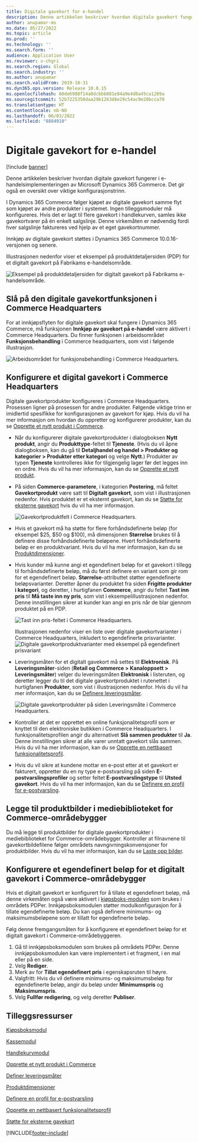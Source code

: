 ```yaml
---
title: Digitale gavekort for e-handel
description: Denne artikkelen beskriver hvordan digitale gavekort fungerer i e-handelsimplementeringen av Microsoft Dynamics 365 Commerce. Det gir også en oversikt over viktige konfigurasjonstrinn.
author: anupamar-ms
ms.date: 05/27/2022
ms.topic: article
ms.prod: ''
ms.technology: ''
ms.search.form: ''
audience: Application User
ms.reviewer: v-chgri
ms.search.region: Global
ms.search.industry: ''
ms.author: anupamar
ms.search.validFrom: 2019-10-31
ms.dyn365.ops.version: Release 10.0.15
ms.openlocfilehash: 60de6988f14a0dcbbb881e84a9e4d8a45ca1289a
ms.sourcegitcommit: 52b7225350daa29b1263d8e29c54ac9e20bcca70
ms.translationtype: HT
ms.contentlocale: nb-NO
ms.lasthandoff: 06/03/2022
ms.locfileid: "8884910"
---
```

# <a name="e-commerce-digital-gift-cards"></a>Digitale gavekort for e-handel

[!include [banner](includes/banner.md)]

Denne artikkelen beskriver hvordan digitale gavekort fungerer i e-handelsimplementeringen av Microsoft Dynamics 365 Commerce. Det gir også en oversikt over viktige konfigurasjonstrinn.

I Dynamics 365 Commerce følger kjøpet av digitale gavekort samme flyt som kjøpet av andre produkter i systemet. Ingen tilleggsmoduler må konfigureres. Hvis det er lagt til flere gavekort i handlekurven, samles ikke gavekortvarer på én enkelt salgslinje. Denne virkemåten er nødvendig fordi hver salgslinje faktureres ved hjelp av et eget gavekortnummer.

Innkjøp av digitale gavekort støttes i Dynamics 365 Commerce 10.0.16-versjonen og senere.

Illustrasjonen nedenfor viser et eksempel på produktdetaljersiden (PDP) for et digitalt gavekort på Fabrikams e-handelsområde.

![Eksempel på produktdetaljersiden for digitalt gavekort på Fabrikams e-handelsområde.](./media/GiftcardPDP.PNG)

## <a name="turn-on-the-digital-gift-card-feature-in-commerce-headquarters"></a>Slå på den digitale gavekortfunksjonen i Commerce Headquarters

For at innkjøpsflyten for digitale gavekort skal fungere i Dynamics 365 Commerce, må funksjonen **Innkjøp av gavekort på e-handel** være aktivert i Commerce Headquarters. Du finner funksjonen i arbeidsområdet **Funksjonsbehandling** i Commerce headquarters, som vist i følgende illustrasjon.

![Arbeidsområdet for funksjonsbehandling i Commerce Headquarters.](./media/Featureflag.PNG)

## <a name="configure-a-digital-gift-card-in-commerce-headquarters"></a>Konfigurere et digital gavekort i Commerce Headquarters

Digitale gavekortprodukter konfigureres i Commerce Headquarters. Prosessen ligner på prosessen for andre produkter. Følgende viktige trinn er imidlertid spesifikke for konfigurasjonen av gavekort for kjøp. Hvis du vil ha mer informasjon om hvordan du oppretter og konfigurerer produkter, kan du se [Opprette et nytt produkt i Commerce](create-new-product-commerce.md).

- Når du konfigurerer digitale gavekortprodukter i dialogboksen **Nytt produkt**, angir du **Produkttype**-feltet til **Tjeneste**. (Hvis du vil åpne dialogboksen, kan du gå til **Detaljhandel og handel \> Produkter og kategorier \> Produkter etter kategori** og velge **Nytt**.) Produkter av typen **Tjeneste** kontrolleres ikke for tilgjengelig lager før det legges inn en ordre. Hvis du vil ha mer informasjon, kan du se [Opprette et nytt produkt](create-new-product-commerce.md#create-a-new-product).
- På siden **Commerce-parametere**, i kategorien **Postering**, må feltet **Gavekortprodukt** være satt til **Digitalt gavekort**, som vist i illustrasjonen nedenfor. Hvis produktet er et eksternt gavekort, kan du se [Støtte for eksterne gavekort](./dev-itpro/gift-card.md) hvis du vil ha mer informasjon.

    ![Gavekortproduktfelt i Commerce Headquarters.](./media/PostGiftcard.png)

- Hvis et gavekort må ha støtte for flere forhåndsdefinerte beløp (for eksempel $25, $50 og $100), må dimensjonen **Størrelse** brukes til å definere disse forhåndsdefinerte beløpene. Hvert forhåndsdefinerte beløp er en produktvariant. Hvis du vil ha mer informasjon, kan du se [Produktdimensjoner](../supply-chain/pim/product-dimensions.md?toc=%2fdynamics365%2fretail%2ftoc.json).
- Hvis kunder må kunne angi et egendefinert beløp for et gavekort i tillegg til forhåndsdefinerte beløp, må du først definere en variant som gir rom for et egendefinert beløp. **Størrelse**-attributtet støtter egendefinerte beløpsvarianter. Deretter åpner du produktet fra siden **Frigitte produkter i kategori**, og deretter, i hurtigfanen **Commerce**, angir du feltet **Tast inn pris** til **Må taste inn ny pris**, som vist i eksempelillustrasjonen nedenfor. Denne innstillingen sikrer at kunder kan angi en pris når de blar gjennom produktet på en PDP.

    ![Tast inn pris-feltet i Commerce Headquarters.](./media/KeyInPrice.png)
    
    Illustrasjonen nedenfor viser en liste over digitale gavekortvarianter i Commerce Headquarters, inkludert to egendefinerte prisvarianter.
    ![Digitale gavekortproduktvarianter med eksempel på egendefinert prisvariant](./media/DigitalGiftCards_ProductVariantsWithCustom.png)

- Leveringsmåten for et digitalt gavekort må settes til **Elektronisk**. På **Leveringsmåter**-siden (**Retail og Commerce \> Kanaloppsett \> Leveringsmåter**) velger du leveringsmåten **Elektronisk** i listeruten, og deretter legger du til det digitale gavekortproduktet i rutenettet i hurtigfanen **Produkter**, som vist i illustrasjonen nedenfor. Hvis du vil ha mer informasjon, kan du se [Definere leveringsmåter](/dynamicsax-2012/appuser-itpro/set-up-modes-of-delivery).

    ![Digitale gavekortprodukter på siden Leveringsmåte i Commerce Headquarters.](./media/ElectronicMode.PNG)
    
- Kontroller at det er opprettet en online funksjonalitetsprofil som er knyttet til den elektroniske butikken i Commerce Headquarters. I funksjonalitetsprofilen angir du alternativet **Slå sammen produkter** til **Ja**. Denne innstillingen sikrer at alle varer unntatt gavekort slås sammen. Hvis du vil ha mer informasjon, kan du se [Opprette en nettbasert funksjonalitetsprofil](online-functionality-profile.md).
- Hvis du vil sikre at kundene mottar en e-post etter at et gavekort er fakturert, oppretter du en ny type e-postvarsling på siden **E-postvarslingsprofiler** og setter feltet **E-postvarslingstype** til **Utsted gavekort**. Hvis du vil ha mer informasjon, kan du se [Definere en profil for e-postvarsling](email-notification-profiles.md).

## <a name="add-product-images-to-the-commerce-site-builder-media-library"></a>Legge til produktbilder i mediebiblioteket for Commerce-områdebygger

Du må legge til produktbilder for digitale gavekortprodukter i mediebiblioteket for Commerce-områdebygger. Kontroller at filnavnene til gavekortbildefilene følger områdets navngivningskonvensjoner for produktbilder. Hvis du vil ha mer informasjon, kan du se [Laste opp bilder](dam-upload-images.md).

## <a name="configure-a-custom-amount-for-a-digital-gift-card-in-commerce-site-builder"></a>Konfigurere et egendefinert beløp for et digitalt gavekort i Commerce-områdebygger

Hvis et digitalt gavekort er konfigurert for å tillate et egendefinert beløp, må denne virkemåten også være aktivert i [kjøpsboks-modulen](add-buy-box.md) som brukes i områdets PDPer. Innkjøpsboksmodulen støtter modulkonfigurasjon for å tillate egendefinerte beløp. Du kan også definere minimums- og maksimumsbeløpene som er tillatt for egendefinerte beløp.

Følg denne fremgangsmåten for å konfigurere et egendefinert beløp for et digitalt gavekort i Commerce-områdebyggeren.

1. Gå til innkjøpsboksmodulen som brukes på områdets PDPer. Denne innkjøpsboksmodulen kan være implementert i et fragment, i en mal eller på en side.
1. Velg **Rediger**.
1. Merk av for **Tillat egendefinert pris** i egenskapsruten til høyre.
1. Valgfritt: Hvis du vil definere minimums- og maksimumsbeløp for egendefinerte beløp, angir du beløp under **Minimumspris** og **Maksimumspris**.
1. Velg **Fullfør redigering**, og velg deretter **Publiser**.

## <a name="additional-resources"></a>Tilleggsressurser

[Kjøpsboksmodul](add-buy-box.md)

[Kassemodul](add-checkout-module.md)

[Handlekurvmodul](add-cart-module.md)

[Opprette et nytt produkt i Commerce](create-new-product-commerce.md)

[Definer leveringsmåter](/dynamicsax-2012/appuser-itpro/set-up-modes-of-delivery)

[Produktdimensjoner](../supply-chain/pim/product-dimensions.md?toc=%2fdynamics365%2fretail%2ftoc.json)

[Definere en profil for e-postvarsling](email-notification-profiles.md)

[Opprette en nettbasert funksjonalitetsprofil](online-functionality-profile.md)

[Støtte for eksterne gavekort](./dev-itpro/gift-card.md)


[!INCLUDE[footer-include](../includes/footer-banner.md)]
